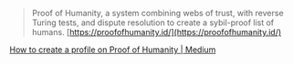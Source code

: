 
> Proof of Humanity, a system combining webs of trust, with reverse Turing tests, and dispute resolution to create a sybil-proof list of humans.
[https://proofofhumanity.id/](https://proofofhumanity.id/)

[How to create a profile on Proof of Humanity | Medium](https://maxirosson.medium.com/how-to-create-a-profile-on-proof-of-humanity-42f6c179d8cb)

